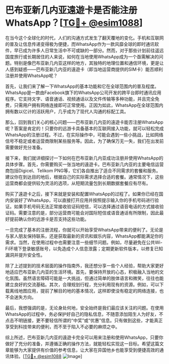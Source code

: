 # 巴布亚新几内亚遠遊卡是否能注册WhatsApp？[[TG💪+ @esim1088](https://t.me/s/esim1088)]

在当今这个全球化的时代，人们的沟通方式发生了翻天覆地的变化。手机和互联网的普及让信息传递变得极为便捷，而WhatsApp作为一款风靡全球的即时通讯软件，早已成为许多人日常生活中不可或缺的一部分。然而，对于那些计划前往遥远国度旅行或长期居住的人来说，如何在当地使用WhatsApp成为一个亟需解决的问题。特别是像巴布亚新几内亚这样的地方，其独特的地理位置和通信环境，更是让人感到疑惑——巴布亚新几内亚的遠遊卡（即当地运营商提供的SIM卡）能否顺利注册并使用WhatsApp呢？

首先，让我们来了解一下WhatsApp的基本功能和它在全球范围内的普及程度。WhatsApp是一款由Facebook旗下的WhatsApp公司开发的跨平台即时通讯应用程序。它支持文字、语音通话、视频通话以及文件传输等多种功能，并且完全免费，只需用户拥有网络连接即可正常使用。正因为如此，WhatsApp在全球范围内拥有数以亿计的活跃用户，几乎成为了现代人沟通的标配工具。

那么，回到我们关心的核心问题——巴布亚新几内亚的遠遊卡能否注册WhatsApp呢？答案是肯定的！只要你的远游卡具备基本的互联网接入功能，就可以轻松完成WhatsApp的注册过程。不过，在实际操作中，可能会遇到一些小挑战，比如网络信号不稳定或者运营商限制某些服务等。因此，为了确保万无一失，我们在出发前需要做好充分准备。

接下来，我们就详细探讨一下如何在巴布亚新几内亚成功注册并使用WhatsApp的具体步骤。首先，你需要购买一张当地的遠遊卡。巴布亚新几内亚的主要电信运营商包括Digicel、Telikom PNG等，它们各自推出了适合不同需求的套餐和服务。建议你在到达目的地后，根据自己的实际需求选择合适的套餐。通常情况下，这些运营商都会提供较为灵活的选项，从短期流量包到长期数据套餐应有尽有。

购买了遠遊卡之后，接下来就是安装和配置WhatsApp的过程了。如果你已经在国内安装好了WhatsApp，可以直接打开应用并按照提示输入你的手机号码进行验证。如果手机号码无法正常接收验证码短信，可以选择通过语音电话的方式接收验证码。需要注意的是，部分运营商可能会对国际短信或语音通话有所限制，因此最好提前确认你的远游卡是否支持这些功能。

一旦完成了基本的注册流程，你就可以开始享受WhatsApp带来的便利了。无论是与家人朋友保持联系，还是获取最新的资讯和娱乐内容，WhatsApp都能满足你的需求。当然，在使用过程中也需要注意一些细节问题。例如，尽量避免在公共Wi-Fi环境下登录敏感账号，以免造成个人信息泄露；定期更新软件版本，以修复已知漏洞并提升安全性。

除了上述提到的技术层面的操作指南外，我还想分享一些个人经验，帮助大家更好地适应巴布亚新几内亚的生活环境。首先，要保持开放的心态，积极融入当地的文化氛围。虽然语言障碍可能是一大挑战，但通过简单的肢体语言和微笑，往往也能建立良好的交流基础。其次，合理规划行程，充分利用现有的资源。例如，可以下载离线地图应用，提前了解目的地的基本情况，这样即使没有稳定的网络连接，也不会迷失方向。

最后，我想强调的是，无论身处何地，安全始终是我们最应该关注的问题。在使用WhatsApp的过程中，务必保护好自己的隐私信息，不随意添加陌生人为好友，不点击不明链接，更不要轻信所谓的“中奖”或“优惠”信息。只有做到这些，才能真正享受到科技带来的便利，而不至于陷入不必要的麻烦之中。

综上所述，巴布亚新几内亚的遠遊卡完全可以用来注册和使用WhatsApp，只要你做好了充分的准备，并遵循正确的操作方法，就能轻松实现这一目标。希望这篇文章能够为大家提供有价值的参考信息，让大家在异国他乡也能享受到便捷高效的通讯体验。[[TG💪+ @esim1088](https://t.me/s/esim1088) ![Image](https://i.postimg.cc/4NQfJmqS/Snipaste-2025-05-13-00-14-12.png)]
